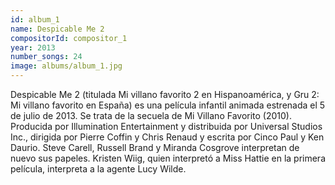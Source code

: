 ```yaml
---
id: album_1
name: Despicable Me 2
compositorId: compositor_1
year: 2013
number_songs: 24
image: albums/album_1.jpg
---
```


Despicable Me 2 (titulada Mi villano favorito 2 en Hispanoamérica, y Gru 2: Mi villano favorito en España) es una película infantil animada estrenada el 5 de julio de 2013. Se trata de la secuela de Mi Villano Favorito (2010). Producida por Illumination Entertainment y distribuida por Universal Studios Inc., dirigida por Pierre Coffin y Chris Renaud y escrita por Cinco Paul y Ken Daurio. Steve Carell, Russell Brand y Miranda Cosgrove interpretan de nuevo sus papeles. Kristen Wiig, quien interpretó a Miss Hattie en la primera película, interpreta a la agente Lucy Wilde.